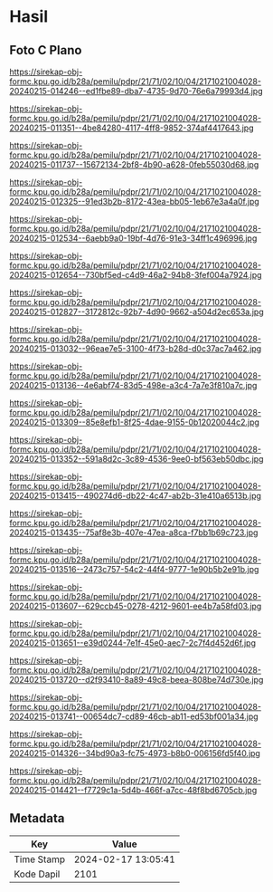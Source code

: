 # Hasil

## Foto C Plano

https://sirekap-obj-formc.kpu.go.id/b28a/pemilu/pdpr/21/71/02/10/04/2171021004028-20240215-014246--ed1fbe89-dba7-4735-9d70-76e6a79993d4.jpg

https://sirekap-obj-formc.kpu.go.id/b28a/pemilu/pdpr/21/71/02/10/04/2171021004028-20240215-011351--4be84280-4117-4ff8-9852-374af4417643.jpg

https://sirekap-obj-formc.kpu.go.id/b28a/pemilu/pdpr/21/71/02/10/04/2171021004028-20240215-011737--15672134-2bf8-4b90-a628-0feb55030d68.jpg

https://sirekap-obj-formc.kpu.go.id/b28a/pemilu/pdpr/21/71/02/10/04/2171021004028-20240215-012325--91ed3b2b-8172-43ea-bb05-1eb67e3a4a0f.jpg

https://sirekap-obj-formc.kpu.go.id/b28a/pemilu/pdpr/21/71/02/10/04/2171021004028-20240215-012534--6aebb9a0-19bf-4d76-91e3-34ff1c496996.jpg

https://sirekap-obj-formc.kpu.go.id/b28a/pemilu/pdpr/21/71/02/10/04/2171021004028-20240215-012654--730bf5ed-c4d9-46a2-94b8-3fef004a7924.jpg

https://sirekap-obj-formc.kpu.go.id/b28a/pemilu/pdpr/21/71/02/10/04/2171021004028-20240215-012827--3172812c-92b7-4d90-9662-a504d2ec653a.jpg

https://sirekap-obj-formc.kpu.go.id/b28a/pemilu/pdpr/21/71/02/10/04/2171021004028-20240215-013032--96eae7e5-3100-4f73-b28d-d0c37ac7a462.jpg

https://sirekap-obj-formc.kpu.go.id/b28a/pemilu/pdpr/21/71/02/10/04/2171021004028-20240215-013136--4e6abf74-83d5-498e-a3c4-7a7e3f810a7c.jpg

https://sirekap-obj-formc.kpu.go.id/b28a/pemilu/pdpr/21/71/02/10/04/2171021004028-20240215-013309--85e8efb1-8f25-4dae-9155-0b12020044c2.jpg

https://sirekap-obj-formc.kpu.go.id/b28a/pemilu/pdpr/21/71/02/10/04/2171021004028-20240215-013352--591a8d2c-3c89-4536-9ee0-bf563eb50dbc.jpg

https://sirekap-obj-formc.kpu.go.id/b28a/pemilu/pdpr/21/71/02/10/04/2171021004028-20240215-013415--490274d6-db22-4c47-ab2b-31e410a6513b.jpg

https://sirekap-obj-formc.kpu.go.id/b28a/pemilu/pdpr/21/71/02/10/04/2171021004028-20240215-013435--75af8e3b-407e-47ea-a8ca-f7bb1b69c723.jpg

https://sirekap-obj-formc.kpu.go.id/b28a/pemilu/pdpr/21/71/02/10/04/2171021004028-20240215-013516--2473c757-54c2-44f4-9777-1e90b5b2e91b.jpg

https://sirekap-obj-formc.kpu.go.id/b28a/pemilu/pdpr/21/71/02/10/04/2171021004028-20240215-013607--629ccb45-0278-4212-9601-ee4b7a58fd03.jpg

https://sirekap-obj-formc.kpu.go.id/b28a/pemilu/pdpr/21/71/02/10/04/2171021004028-20240215-013651--e39d0244-7e1f-45e0-aec7-2c7f4d452d6f.jpg

https://sirekap-obj-formc.kpu.go.id/b28a/pemilu/pdpr/21/71/02/10/04/2171021004028-20240215-013720--d2f93410-8a89-49c8-beea-808be74d730e.jpg

https://sirekap-obj-formc.kpu.go.id/b28a/pemilu/pdpr/21/71/02/10/04/2171021004028-20240215-013741--00654dc7-cd89-46cb-ab11-ed53bf001a34.jpg

https://sirekap-obj-formc.kpu.go.id/b28a/pemilu/pdpr/21/71/02/10/04/2171021004028-20240215-014326--34bd90a3-fc75-4973-b8b0-006156fd5f40.jpg

https://sirekap-obj-formc.kpu.go.id/b28a/pemilu/pdpr/21/71/02/10/04/2171021004028-20240215-014421--f7729c1a-5d4b-466f-a7cc-48f8bd6705cb.jpg


## Metadata

| Key        | Value               |
| ---------- | ------------------- |
| Time Stamp | 2024-02-17 13:05:41 |
| Kode Dapil | 2101                |



